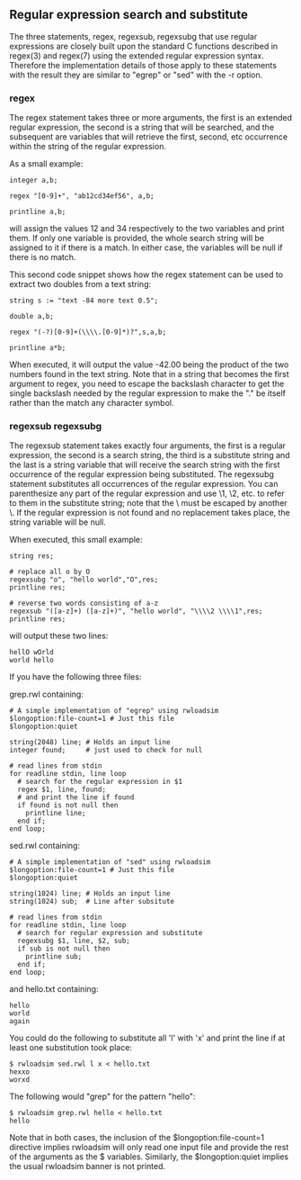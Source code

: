 ## Regular expression search and substitute
The three statements, regex, regexsub, regexsubg that use regular 
expressions are closely built upon the standard C functions described 
in regex(3) and regex(7) using the extended regular expression syntax.
Therefore the implementation details of those apply to these statements 
with the result they are similar to "egrep" or "sed" with the -r 
option.  
### regex
The regex statement takes three or more arguments, the first is an 
extended regular expression, the second is a string that will be 
searched, and the subsequent are variables that will retrieve the 
first, second, etc occurrence within the string of the regular 
expression.  

As a small example:
```
integer a,b;

regex "[0-9]+", "ab12cd34ef56", a,b;

printline a,b;
```
will assign the values 12 and 34 respectively to the two variables and 
print them.
If only one variable is provided, the whole search string will be 
assigned to it if there is a match.
In either case, the variables will be null if there is no match.

This second code snippet shows how the regex statement can be used to 
extract two doubles from a text string:
```
string s := "text -84 more text 0.5";

double a,b;

regex "(-?)[0-9]+(\\\\.[0-9]*)?",s,a,b;

printline a*b;
```
When executed, it will output the value -42.00 being the product of the 
two numbers found in the text string.
Note that in a string that becomes the first argument to regex, you 
need to escape the backslash character to get the single backslash 
needed by the regular expression to make the "." be itself rather than 
the match any character symbol.
### regexsub regexsubg
The regexsub statement takes exactly four arguments, the first is a 
regular expression, the second is a search string, the third is a 
substitute string and the last is a string variable that will receive 
the search string with the first occurrence of the regular expression 
being substituted.
The regexsubg statement substitutes all occurrences of the regular 
expression.
You can parenthesize any part of the regular expression and use \1, \2, 
etc. to refer to them in the substitute string; note that the \ must be 
escaped by another \\.
If the regular expression is not found and no replacement takes place, 
the string variable will be null.

When executed, this small example:
```
string res;

# replace all o by O
regexsubg "o", "hello world","O",res; 
printline res;

# reverse two words consisting of a-z
regexsub "([a-z]+) ([a-z]+)", "hello world", "\\\\2 \\\\1",res;
printline res;
```
will output these two lines:
```
hellO wOrld
world hello
```
If you have the following three files:

grep.rwl containing:
```
# A simple implementation of "egrep" using rwloadsim
$longoption:file-count=1 # Just this file
$longoption:quiet 

string(2048) line; # Holds an input line
integer found;     # just used to check for null

# read lines from stdin
for readline stdin, line loop
  # search for the regular expression in $1
  regex $1, line, found;
  # and print the line if found
  if found is not null then
    printline line;
  end if;
end loop;
```
sed.rwl containing:
```
# A simple implementation of "sed" using rwloadsim
$longoption:file-count=1 # Just this file
$longoption:quiet 

string(1024) line; # Holds an input line
string(1024) sub;  # Line after subsitute

# read lines from stdin
for readline stdin, line loop
  # search for regular expression and substitute
  regexsubg $1, line, $2, sub;
  if sub is not null then
    printline sub;
  end if;
end loop;
```
and hello.txt containing:
```
hello
world
again
```
You could do the following to substitute all 'l' with 'x' and print the 
line if at least one substitution took place:
```
$ rwloadsim sed.rwl l x < hello.txt
hexxo
worxd
```
The following would "grep" for the pattern "hello":
```
$ rwloadsim grep.rwl hello < hello.txt
hello
```
Note that in both cases, the inclusion of the $longoption:file-count=1 
directive implies rwloadsim will only read one input file and provide 
the rest of the arguments as the $ variables.
Similarly, the $longoption:quiet implies the usual rwloadsim banner is 
not printed.

